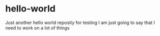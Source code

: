 # hello-world
Just another hello world reposity for testing
I am just going to say that I need to work on a lot of things
